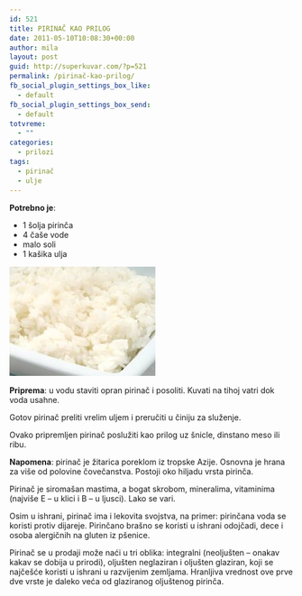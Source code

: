 ```yaml
---
id: 521
title: PIRINAČ KAO PRILOG
date: 2011-05-10T10:08:30+00:00
author: mila
layout: post
guid: http://superkuvar.com/?p=521
permalink: /pirinač-kao-prilog/
fb_social_plugin_settings_box_like:
  - default
fb_social_plugin_settings_box_send:
  - default
totvreme:
  - ""
categories:
  - prilozi
tags:
  - pirinač
  - ulje
---
```

**Potrebno je**:

  * 1 šolja pirinča
  * 4 čaše vode
  * malo soli
  * 1 kašika ulja

<img class="alignnone size-full wp-image-637" title="pirinackaoprilog" src="/wp-content/uploads/2011/05/pirinackaoprilog.jpg" alt="" width="259" height="194" /> 

**Priprema**: u vodu staviti opran pirinač i posoliti. Kuvati na tihoj vatri dok voda usahne.

Gotov pirinač preliti vrelim uljem i preručiti u činiju za služenje.

Ovako pripremljen pirinač poslužiti kao prilog uz šnicle, dinstano meso ili ribu.

**Napomena**:   pirinač je žitarica poreklom iz tropske Azije. Osnovna je hrana za više od polovine čovečanstva. Postoji oko hiljadu vrsta pirinča.

Pirinač je siromašan mastima, a bogat skrobom, mineralima, vitaminima (najviše E &#8211; u klici i B &#8211; u ljusci). Lako se vari.

Osim u ishrani, pirinač ima i lekovita svojstva, na primer: pirinčana voda se koristi protiv dijareje. Pirinčano brašno se koristi u ishrani odojčadi, dece i osoba alergičnih na gluten iz pšenice.

Pirinač se u prodaji može naći u tri oblika: integralni (neoljušten &#8211; onakav kakav se dobija u prirodi), oljušten neglaziran i oljušten glaziran, koji se najčešće koristi u ishrani u razvijenim zemljama. Hranljiva vrednost ove prve dve vrste je daleko veća od glaziranog oljuštenog pirinča.